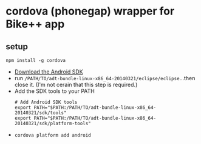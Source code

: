 # cordova (phonegap) wrapper for Bike++ app

## setup

`npm install -g cordova`

- [Download the Android SDK](http://developer.android.com/sdk/index.html#download)
- run `/PATH/TO/adt-bundle-linux-x86_64-20140321/eclipse/eclipse`...then close
  it. (I'm not cerain that this step is required.)
- Add the SDK tools to your PATH
  ```
  # Add Android SDK tools
  export PATH="$PATH:/PATH/TO/adt-bundle-linux-x86_64-20140321/sdk/tools"
  export PATH="$PATH:/PATH/TO/adt-bundle-linux-x86_64-20140321/sdk/platform-tools"
  ```
- `cordova platform add android`
